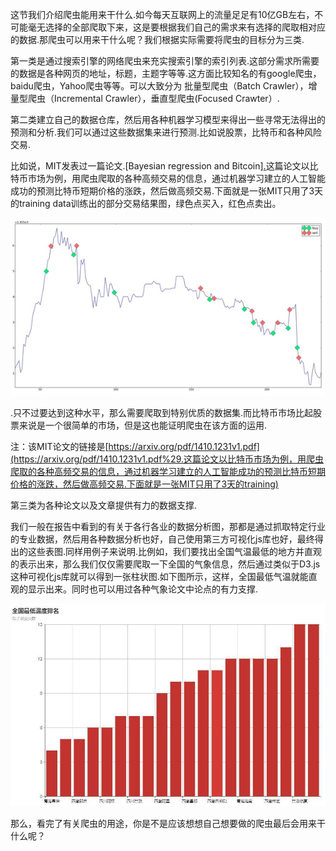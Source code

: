 这节我们介绍爬虫能用来干什么.如今每天互联网上的流量足足有10亿GB左右，不可能毫无选择的全部爬取下来，这是要根据我们自己的需求来有选择的爬取相对应的数据.那爬虫可以用来干什么呢？我们根据实际需要将爬虫的目标分为三类.

第一类是通过搜索引擎的网络爬虫来充实搜索引擎的索引列表.这部分需求所需要的数据是各种网页的地址，标题，主题字等等.这方面比较知名的有google爬虫，baidu爬虫，Yahoo爬虫等等。可以大致分为 批量型爬虫（Batch Crawler），增量型爬虫（Incremental Crawler），垂直型爬虫\(Focused Crawter）.

第二类建立自己的数据仓库，然后用各种机器学习模型来得出一些寻常无法得出的预测和分析.我们可以通过这些数据集来进行预测.比如说股票，比特币和各种风险交易.

比如说，MIT发表过一篇论文.\[Bayesian regression and Bitcoin\][.](https://arxiv.org/pdf/1410.1231v1.pdf%29.这篇论文以比特币市场为例，用爬虫爬取的各种高频交易的信息，通过机器学习建立的人工智能成功的预测比特币短期价格的涨跌，然后做高频交易.下面就是一张MIT只用了3天的training)这篇论文以比特币市场为例，用爬虫爬取的各种高频交易的信息，通过机器学习建立的人工智能成功的预测比特币短期价格的涨跌，然后做高频交易.下面就是一张MIT只用了3天的training data训练出的部分交易结果图，绿色点买入，红色点卖出。

![](/assets/de8da14df618e1ca5590d94448a833c2_b.jpg)

.只不过要达到这种水平，那么需要爬取到特别优质的数据集.而比特币市场比起股票来说是一个很简单的市场，但是这也能证明爬虫在该方面的运用.

注：该MIT论文的链接是[https://arxiv.org/pdf/1410.1231v1.pdf](https://arxiv.org/pdf/1410.1231v1.pdf%29.这篇论文以比特币市场为例，用爬虫爬取的各种高频交易的信息，通过机器学习建立的人工智能成功的预测比特币短期价格的涨跌，然后做高频交易.下面就是一张MIT只用了3天的training)

第三类为各种论文以及文章提供有力的数据支撑.

我们一般在报告中看到的有关于各行各业的数据分析图，那都是通过抓取特定行业的专业数据，然后用各种数据分析也好，自己使用第三方可视化js库也好，最终得出的这些表图.同样用例子来说明.比例如，我们要找出全国气温最低的地方并直观的表示出来，那么我们仅仅需要爬取一下全国的气象信息，然后通过类似于D3.js这种可视化js库就可以得到一张柱状图.如下图所示，这样，全国最低气温就能直观的显示出来。同时也可以用过各种气象论文中论点的有力支撑.

![](/assets/6620012-b3ae79607062e023.jpg)

那么，看完了有关爬虫的用途，你是不是应该想想自己想要做的爬虫最后会用来干什么呢？

